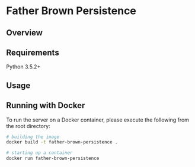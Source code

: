 # Father Brown Persistence

## Overview

## Requirements
Python 3.5.2+

## Usage
## Running with Docker

To run the server on a Docker container, please execute the following from the root directory:

```bash
# building the image
docker build -t father-brown-persistence .

# starting up a container
docker run father-brown-persistence
